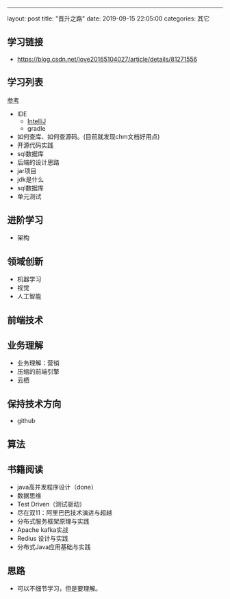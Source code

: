 ---
layout: post
title:  "晋升之路"
date:   2019-09-15 22:05:00
categories: 其它

## 学习链接

* https://blog.csdn.net/love20165104027/article/details/81271556

## 学习列表

[参考](https://www.cnblogs.com/Shunia123/p/10572607.html)

* IDE
    * [IntelliJ](https://github.com/judasn/IntelliJ-IDEA-Tutorial)
    * gradle
* 如何查库、如何查源码。(目前就发现chm文档好用点)
* 开源代码实践
* sql数据库
* 后端的设计思路
* jar项目
* jdk是什么
* sql数据库
* 单元测试

## 进阶学习

* 架构


## 领域创新

* 机器学习
* 视觉
* 人工智能

## 前端技术

## 业务理解

* 业务理解：营销
* 压缩的前端引擎
* 云栖

## 保持技术方向

* github

## 算法

## 书籍阅读

* java高并发程序设计（done）
* 数据思维
* Test Driven（测试驱动）
* 尽在双11：阿里巴巴技术演进与超越
* 分布式服务框架原理与实践
* Apache kafka实战
* Redius 设计与实践
* 分布式Java应用基础与实践

## 思路

* 可以不细节学习，但是要理解。



